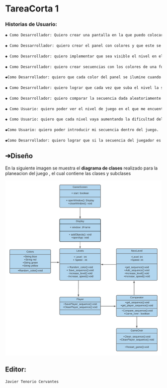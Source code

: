 # TareaCorta 1
### Historias de Usuario:
```markdown
◆ Como Desarrollador: Quiero crear una pantalla en la que puedo colocar los demás componentes del juego.

◆ Como Dessarrollador: quiero crear el panel con colores y que este se muestre en pantalla.

◆ Como Desarrollador: quiero implementar que sea visible el nivel en el que se encuentra el jugador.

◆ Como Desarrollador: quiero crear secuencias con los colores de una forma aleatoria.

◆Como Desarrollador: quiero que cada color del panel se ilumine cuando corresponda en la secuencia.

◆ Como Desarrollador: quiero lograr que cada vez que suba el nivel la secuencia aumente y sea mas rapida.

◆ Como Desarrollador: quiero comparar la secuencia dada aleatoriamente con la del jugador.

◆ Como Usuario: quiero poder ver el nivel de juego en el que me encuentro.

◆ Como Usuario: quiero que cada nivel vaya aumentando la dificultad del juego.

◆Como Usuario: quiero poder introducir mi secuencia dentro del juego.

◆Como Desarrollador: quiero lograr que si la secuencia del juegador es diferente a la del juego , este se reinicie.
```

## ➔Diseño
En la siguiente imagen se muestra el **diagrama de clases** realizado para la planeacion del juego , el cual contiene las clases y subclases

![Diagrama de Clases 1](https://raw.githubusercontent.com/JavsRecTc02/TareaCorta/gh-pages/SimonTec%20(1).png)

## Editor:
```markdown
Javier Tenorio Cervantes
```

